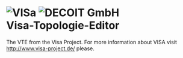 ![VISa](http://www.decoit.de/cms/upload/logos/forschungsprojekte/visa-logo_200.png)	![DECOIT GmbH](http://www.decoit.de/cms/decoit_v3_images/logo.png)  
Visa-Topologie-Editor
=====================

The VTE from the Visa Project. For more information about VISA visit http://www.visa-project.de/ please.
